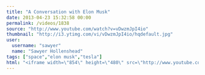 ```yaml
---
title: "A Conversation with Elon Musk"
date: 2013-04-23 15:32:58 00:00
permalink: /videos/1838
source: "http://www.youtube.com/watch?v=vDwzmJpI4io"
thumbnail: "http://i3.ytimg.com/vi/vDwzmJpI4io/hqdefault.jpg"
user:
  username: "sawyer"
  name: "Sawyer Hollenshead"
tags: ["space","elon musk","tesla"]
html: "<iframe width=\"854\" height=\"480\" src=\"http://www.youtube.com/embed/vDwzmJpI4io?wmode=transparent&feature=oembed\" frameborder=\"0\" allowfullscreen></iframe>"
---
```


